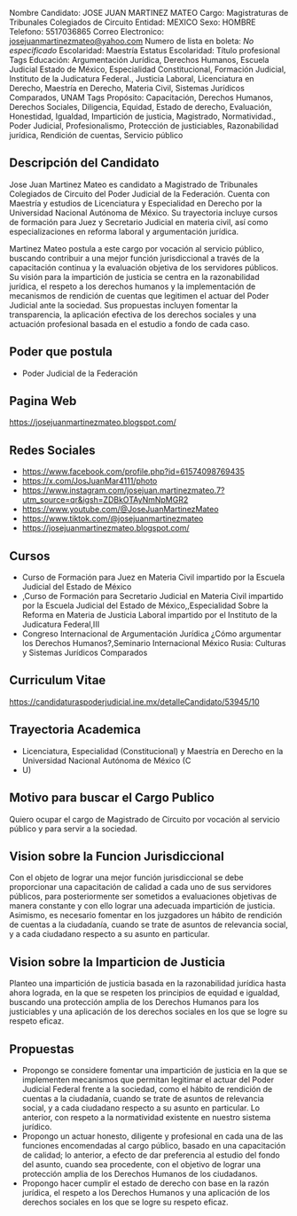 Nombre Candidato: JOSE JUAN MARTINEZ MATEO
Cargo: Magistraturas de Tribunales Colegiados de Circuito
Entidad: MEXICO
Sexo: HOMBRE
Telefono: 5517036865
Correo Electronico: josejuanmartinezmateo@yahoo.com
Numero de lista en boleta: *No especificado*
Escolaridad: Maestría
Estatus Escolaridad: Título profesional
Tags Educación: Argumentación Jurídica, Derechos Humanos, Escuela Judicial Estado de México, Especialidad Constitucional, Formación Judicial, Instituto de la Judicatura Federal., Justicia Laboral, Licenciatura en Derecho, Maestría en Derecho, Materia Civil, Sistemas Jurídicos Comparados, UNAM
Tags Propósito: Capacitación, Derechos Humanos, Derechos Sociales, Diligencia, Equidad, Estado de derecho, Evaluación, Honestidad, Igualdad, Impartición de justicia, Magistrado, Normatividad., Poder Judicial, Profesionalismo, Protección de justiciables, Razonabilidad jurídica, Rendición de cuentas, Servicio público


## Descripción del Candidato 

Jose Juan Martinez Mateo es candidato a Magistrado de Tribunales Colegiados de Circuito del Poder Judicial de la Federación. Cuenta con Maestría y estudios de Licenciatura y Especialidad en Derecho por la Universidad Nacional Autónoma de México. Su trayectoria incluye cursos de formación para Juez y Secretario Judicial en materia civil, así como especializaciones en reforma laboral y argumentación jurídica.

Martinez Mateo postula a este cargo por vocación al servicio público, buscando contribuir a una mejor función jurisdiccional a través de la capacitación continua y la evaluación objetiva de los servidores públicos. Su visión para la impartición de justicia se centra en la razonabilidad jurídica, el respeto a los derechos humanos y la implementación de mecanismos de rendición de cuentas que legitimen el actuar del Poder Judicial ante la sociedad. Sus propuestas incluyen fomentar la transparencia, la aplicación efectiva de los derechos sociales y una actuación profesional basada en el estudio a fondo de cada caso.


## Poder que postula

- Poder Judicial de la Federación


## Pagina Web

https://josejuanmartinezmateo.blogspot.com/


## Redes Sociales

- https://www.facebook.com/profile.php?id=61574098769435
- https://x.com/JosJuanMar4111/photo
- https://www.instagram.com/josejuan.martinezmateo.7?utm_source=qr&igsh=ZDBkOTAyNmNpMGR2
- https://www.youtube.com/@JoseJuanMartinezMateo
- https://www.tiktok.com/@josejuanmartinezmateo
- https://josejuanmartinezmateo.blogspot.com/


## Cursos

- Curso de Formación para Juez en Materia Civil impartido por la Escuela Judicial del Estado de México
- ,Curso de Formación para Secretario Judicial en Materia Civil impartido por la Escuela Judicial del Estado de México,,Especialidad Sobre la Reforma en Materia de Justicia Laboral impartido por el Instituto de la Judicatura Federal,III
- Congreso Internacional de Argumentación Jurídica ¿Cómo argumentar los Derechos Humanos?,Seminario Internacional México Rusia: Culturas y Sistemas Jurídicos Comparados


## Curriculum Vitae

https://candidaturaspoderjudicial.ine.mx/detalleCandidato/53945/10


## Trayectoria Academica

- Licenciatura, Especialidad (Constitucional) y Maestría en Derecho en la Universidad Nacional Autónoma de México (C
- U)


## Motivo para buscar el Cargo Publico

Quiero ocupar el cargo de Magistrado de Circuito por vocación al servicio público y para servir a la sociedad.


## Vision sobre la Funcion Jurisdiccional

Con el objeto de lograr una mejor función jurisdiccional se debe proporcionar una capacitación de calidad a cada uno de sus servidores públicos, para posteriormente ser sometidos a evaluaciones objetivas de manera constante y con ello lograr una adecuada impartición de justicia. Asimismo, es necesario fomentar en los juzgadores un hábito de rendición de cuentas a la ciudadanía, cuando se trate de asuntos de relevancia social, y a cada ciudadano respecto a su asunto en particular.


## Vision sobre la Imparticion de Justicia

Planteo una impartición de justicia basada en la razonabilidad jurídica hasta ahora lograda, en la que se respeten los principios de equidad e igualdad, buscando una protección amplia de los Derechos Humanos para los justiciables y una aplicación de los derechos sociales en los que se logre su respeto eficaz.


## Propuestas

- Propongo se considere fomentar una impartición de justicia en la que se implementen mecanismos que permitan legitimar el actuar del Poder Judicial Federal frente a la sociedad, como el hábito de rendición de cuentas a la ciudadanía, cuando se trate de asuntos de relevancia social, y a cada ciudadano respecto a su asunto en particular. Lo anterior, con respeto a la normatividad existente en nuestro sistema jurídico.
- Propongo un actuar honesto, diligente y profesional en cada una de las funciones encomendadas al cargo público, basado en una capacitación de calidad; lo anterior, a efecto de dar preferencia al estudio del fondo del asunto, cuando sea procedente, con el objetivo de lograr una protección amplia de los Derechos Humanos de los ciudadanos.
- Propongo hacer cumplir el estado de derecho con base en la razón jurídica, el respeto a los Derechos Humanos y una aplicación de los derechos sociales en los que se logre su respeto eficaz.

